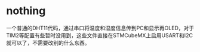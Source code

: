 # nothing

一个普通的DHT11代码，通过串口将温度和湿度信息传到PC和显示再OLED，对于TIM2等配置有些暂时没用到，这些文件直接在STMCubeMX上启用USART和I2C就可以了，不需要改别的什么东西。
